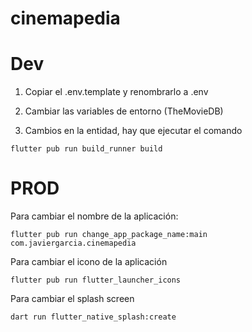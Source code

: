 # cinemapedia

# Dev

1. Copiar el .env.template y renombrarlo a .env
2. Cambiar las variables de entorno (TheMovieDB)

3. Cambios en la entidad, hay que ejecutar el comando
`````
flutter pub run build_runner build
`````

# PROD 
Para cambiar el nombre de la aplicación:
`````
flutter pub run change_app_package_name:main com.javiergarcia.cinemapedia
`````

Para cambiar el icono de la aplicación
`````
flutter pub run flutter_launcher_icons
`````

Para cambiar el splash screen
`````
dart run flutter_native_splash:create
`````
